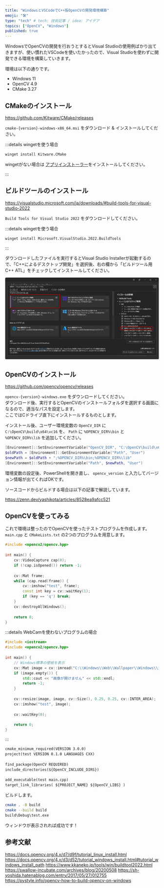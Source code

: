 ```yaml
---
title: "WindowsとVSCodeでC++版OpenCVの開発環境構築"
emoji: "🛠️"
type: "tech" # tech: 技術記事 / idea: アイデア
topics: ["OpenCV", "Windows"]
published: true
---
```


WindowsでOpenCVの開発を行おうとするとVisual Studioの使用例ばかり出てきますが、使い慣れたVSCodeを使いたかったので、Visual Studioを使わずに開発できる環境を構築していきます。  

環境は以下の通りです。  

- Windows 11
- OpenCV 4.9
- CMake 3.27

## CMakeのインストール

https://github.com/Kitware/CMake/releases

`cmake-{version}-windows-x86_64.msi` をダウンロード & インストールしてください。  

:::details wingetを使う場合

```sh
winget install Kitware.CMake
```

wingetがない場合は [アプリインストーラー](https://apps.microsoft.com/detail/9nblggh4nns1?rtc=1&hl=ja-jp&gl=JP)をインストールしてください。  

:::

## ビルドツールのインストール

https://visualstudio.microsoft.com/ja/downloads/#build-tools-for-visual-studio-2022

`Build Tools for Visual Studio 2022` をダウンロードしてください。  

:::details wingetを使う場合

```sh
winget install Microsoft.VisualStudio.2022.BuildTools
```

:::

ダウンロードしたファイルを実行するとVisual Studio Installerが起動するので、「C++によるデスクトップ開発」を選択後、右の欄から「ビルドツール用C++ ATL」をチェックしてインストールしてください。  

![vs installer](/images/opencv-setup/01.png)

## OpenCVのインストール

https://github.com/opencv/opencv/releases

`opencv-{version}-windows.exe` をダウンロードしてください。  
ダウンロード後、実行するとOpenCVのインストールフォルダを選択する画面になるので、適当なパスを設定します。  
ここではCドライブ直下にインストールするものとします。  

インストール後、ユーザー環境変数の `OpenCV_DIR` に `C:\OpenCV\build\x64\vc16` を、 `Path` に `%OPENCV_DIR%\bin` と `%OPENCV_DIR%\lib` を追加してください。  

 ```powershell
 [Environment]::SetEnvironmentVariable("OpenCV_DIR", "C:\OpenCV\build\x64\vc16", "User")
 $oldPath = [Environment]::GetEnvironmentVariable("Path", "User")
 $newPath = $oldPath + ";%OPENCV_DIR%\bin;%OPENCV_DIR%\lib"
 [Environment]::SetEnvironmentVariable("Path", $newPath, "User")
 ```

環境変数の設定後、PowerShellを開き直し、 `opencv_version` と入力してバージョン情報が出てくればOKです。  

ソースコードからビルドする場合は以下の記事で解説しています。  

https://zenn.dev/yashikota/articles/8528ea9afcc521

## OpenCVを使ってみる

これで環境は整ったのでOpenCVを使ったテストプログラムを作成します。  
`main.cpp` と `CMakeLists.txt` の2つのプログラムを用意します。  

```cpp:main.cpp
#include <opencv2/opencv.hpp>

int main() {
    cv::VideoCapture cap(0);
    if (!cap.isOpened()) return -1;

    cv::Mat frame;
    while (cap.read(frame)) {
        cv::imshow("test", frame);
        const int key = cv::waitKey(1);
        if (key == 'q') break;
    }
    cv::destroyAllWindows();

    return 0;
}
```

:::details WebCamを使わないプログラムの場合

```cpp:main.cpp
#include <iostream>
#include <opencv2/opencv.hpp>

int main() {
    // Windows標準の壁紙を表示
    cv::Mat image = cv::imread("C:\\Windows\\Web\\Wallpaper\\Windows\\img0.jpg");
    if (image.empty()) {
        std::cout << "画像が開けません" << std::endl;
        return -1;
    }

    cv::resize(image, image, cv::Size(), 0.25, 0.25, cv::INTER_AREA);
    cv::imshow("test", image);

    cv::waitKey(0);

    return 0;
}
```

:::

```cmake:CMakeLists.txt
cmake_minimum_required(VERSION 3.0.0)
project(test VERSION 0.1.0 LANGUAGES CXX)

find_package(OpenCV REQUIRED)
include_directories(${OpenCV_INCLUDE_DIRS})

add_executable(test main.cpp)
target_link_libraries( ${PROJECT_NAME} ${OpenCV_LIBS} )
```

ビルドします。  

```sh
cmake . -B build
cmake --build build
build\Debug\test.exe
```

ウィンドウが表示されれば成功です！  

## 参考文献

https://docs.opencv.org/4.x/d7/d9f/tutorial_linux_install.html
https://docs.opencv.org/4.x/d3/d52/tutorial_windows_install.html#tutorial_windows_install_path
https://www.kkaneko.jp/tools/win/buildtool2022.html
https://swallow-incubate.com/archives/blog/20200508
https://sh-yoshida.hatenablog.com/entry/2017/05/27/012755
https://pystyle.info/opencv-how-to-build-opencv-on-windows
